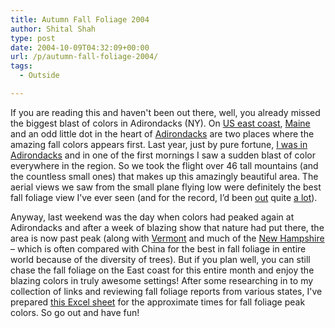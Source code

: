 ```yaml
---
title: Autumn Fall Foliage 2004
author: Shital Shah
type: post
date: 2004-10-09T04:32:09+00:00
url: /p/autumn-fall-foliage-2004/
tags:
  - Outside

---
```

If you are reading this and haven't been out there, well, you already missed the biggest blast of colors in Adirondacks (NY). On [US east coast][1], [Maine][2] and an odd little dot in the heart of [Adirondacks][3] are two places where the amazing fall colors appears first. Last year, just by pure fortune, [I was in Adirondacks][4] and in one of the first mornings I saw a sudden blast of color everywhere in the region. So we took the flight over 46 tall mountains (and the countless small ones) that makes up this amazingly beautiful area. The aerial views we saw from the small plane flying low were definitely the best fall foliage view I’ve ever seen (and for the record, I’d been [out][5] quite [a lot][6]).

Anyway, last weekend was the day when colors had peaked again at Adirondacks and after a week of blazing show that nature had put there, the area is now past peak (along with [Vermont][7] and much of the [New Hampshire][8] – which is often compared with China for the best in fall foliage in entire world because of the diversity of trees). But if you plan well, you can still chase the fall foliage on the East coast for this entire month and enjoy the blazing colors in truly awesome settings! After some researching in to my collection of links and reviewing fall foliage reports from various states, I've prepared [this Excel sheet][9] for the approximate times for fall foliage peak colors. So go out and have fun!

 [1]: http://www.foliagenetwork.com/reports/northeast_us/
 [2]: http://www.state.me.us/doc/foliage/report/
 [3]: http://www.adirondacks.com/fallreport.html
 [4]: /p/autumn-fall-foliage-long-drives-2003/
 [5]: /p/autumn-fall-foliage-long-drives-2002/
 [6]: https://picasaweb.google.com/111712720654017421562/AutumnFallFoliageLongDrives
 [7]: http://www.foliage-vermont.com/
 [8]: http://www.newhampshire.com/foliage/index.cfm
 [9]: https://drive.google.com/file/d/0B6Yo9hEhJ1ZnVlRHVXpDQS1VWTQ/edit?usp=sharing